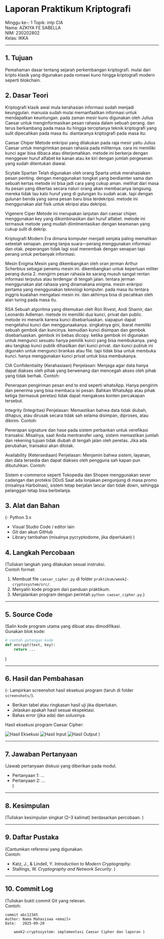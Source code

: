 # Laporan Praktikum Kriptografi
Minggu ke-: 1 
Topik: intp CIA  
Nama: AZKIYA FE SABELLA  
NIM: 230202802  
Kelas: IKKA  

---

## 1. Tujuan
Pemahaman dasar tentang sejarah perkembangan kriptografi. mulai dari kripto klasik yang digunakan pada romawi kuno hingga kriptografi modern seperti blokchain.

## 2. Dasar Teori
Kriptografi klasik
awal mula kerahasian informasi sudah menjadi keunggulan. manusia sudah mulai memanfaatkan informasi untuk mendapatkan keuntungan. pada zaman mesir kuno digunakan oleh Julius Caesar untuk menginformasikan pesan rahasia dalam sebuah perang. dan terus berkambang pada masa itu hingga terciptanya teknik kriptografi yang sulit dipecahkan pada masa itu. diantaranya kriptografi pada masa itu:

Caesar Chiper
Metode enkripsi yang dilakukan pada raja mesir yaitu Julius Caesar untuk mengirimkan pesan rahasia pada militernya. cara ini memiliki kunci agar bisa dibaca atau diterjemahkan. metode ini berkerja dengan menggeser huruf alfabet ke kanan atau ke kiri dengan jumlah pergeseran yang sudah ditentukan diawal.

Scytale Spartan
Telah digunakan oleh orang Sparta untuk merahasiakan pesan penting. dengan menggunakan tongkat yang berdiamter sama dan sebuah kertas metode ini bisa jadi cara yang cukup aman. melihat dari masa itu pesan yang dikertas secara naluri orang akan membacanya langsung. mereka tidak tau kalo huruf yang di gulungan itu sudah acak. tapi dengan gulunan benda yang sama pesan baru bisa terdekripsi. metode ini menggunakan alat fisik untuk ekripsi atau dekripsi.

Vigenere Ciper
Metode ini merupakan lanjutan dari caesar chiper. menggunakan key yang dikombinasikan dari huruf alfabet. metode ini termasuk metode yang mudah diimlmentasikan dengan keamanan yang cukup sulit di dekrip.

Kriptografi Modern
Era dimana komputer menjadi senjata paling mematikan seteelah senapan. perang tanpa suara—perang menggunakan informasi dan otak. peperangan tidak lagi soal menembak dengan senapan tapi perang untuk perbanyak informasi.

Mesin Enigma
Mesin yang dikembangkan oleh oran jerman Arthur Scherbius sebagai penemu mesin ini. dikembangkan untuk keperluan militer perang dunia 2. mengirm pesan rahasia ke sarang musuh sangat rentan informasi terputus atau terdengar di tengah jalan. tentara jerman menggunakan alat rahasia yang dinamakana enigma. mesin enkripsi pertama yang menggunakan teknologi komputer. pada masa itu tentara inggris kualahan mengatasi mesin ini. dan akhirnya bisa di pecahkan oleh alan turing pada masa itu.

RSA
Sebuah algoritma yang ditemukan oleh Ron Rivest, Andi Shamir, dan Leonardo Adleman. metode ini memiliki dua kunci, privat dan public. metode ini menarik karena kunci disebarluaskan. siapapun dapat mengetahui kunci dan menggunaakanya. singkatnya gini, ibarat memiliki sebuah gembok dan kuncinya. kemudian kunci disimpan dan gembok disebarluaskan. gembok ini bebas dicopy. ketika gembok ini digunakan untuk mengunci sesuatu hanya pemilik kunci yang bisa membukanya. yang aku tangkap kunci publik dihasilkan dari kunci privat. dan kunci publuk ini digunakn untuk mengunci brankas atau file. tapi tidak bisa untuk membuka kunci. hanya menggunakan kunci privat untuk bisa membukanya.

CIA
Confidentiality (Kerahasiaan)
Penjelasan: Menjaga agar data hanya dapat diakses oleh pihak yang berwenang dan mencegah akses oleh pihak yang tidak berhak. Contoh:

Penerapan pengiriman pesan end to end seperti whatsApp. Hanya pengirim dan penerima yang bisa membaca isi pesan. Bahkan WhatsApp atau pihak ketiga (termasuk peretas) tidak dapat mengakses konten percakapan tersebut.

Integrity (Integritas)
Penjelasan: Memastikan bahwa data tidak diubah, dihapus, atau dirusak secara tidak sah selama disimpan, diproses, atau dikirim. Contoh:

Penerapan signature dan hase pada sistem perbankan untuk verefikasi transaksi. Misalnya, saat Anda mentransfer uang, sistem memastikan jumlah dan rekening tujuan tidak diubah di tengah jalan oleh peretas. Jika ada perubahan, transaksi akan ditolak.

Availability (Ketersediaan)
Penjelasan: Menjamin bahwa sistem, layanan, dan data tersedia dan dapat diakses oleh pengguna sah kapan pun dibutuhkan. Contoh:

Sistem e-commerce seperti Tokopedia dan Shopee menggunakan sever cadangan dan proteksi DDoS Saat ada lonjakan pengunjung di masa promo (misalnya Harbolnas), sistem tetap berjalan lancar dan tidak down, sehingga pelanggan tetap bisa berbelanja.


## 3. Alat dan Bahan
(- Python 3.x  
- Visual Studio Code / editor lain  
- Git dan akun GitHub  
- Library tambahan (misalnya pycryptodome, jika diperlukan)  )

## 4. Langkah Percobaan
(Tuliskan langkah yang dilakukan sesuai instruksi.  
Contoh format:
1. Membuat file `caesar_cipher.py` di folder `praktikum/week2-cryptosystem/src/`.
2. Menyalin kode program dari panduan praktikum.
3. Menjalankan program dengan perintah `python caesar_cipher.py`.)

---

## 5. Source Code
(Salin kode program utama yang dibuat atau dimodifikasi.  
Gunakan blok kode:

```python
# contoh potongan kode
def encrypt(text, key):
    return ...
```
)

---

## 6. Hasil dan Pembahasan
(- Lampirkan screenshot hasil eksekusi program (taruh di folder `screenshots/`).  
- Berikan tabel atau ringkasan hasil uji jika diperlukan.  
- Jelaskan apakah hasil sesuai ekspektasi.  
- Bahas error (jika ada) dan solusinya. 

Hasil eksekusi program Caesar Cipher:

![Hasil Eksekusi](screenshots/output.png)
![Hasil Input](screenshots/input.png)
![Hasil Output](screenshots/output.png)
)

---

## 7. Jawaban Pertanyaan
(Jawab pertanyaan diskusi yang diberikan pada modul.  
- Pertanyaan 1: …  
- Pertanyaan 2: …  
)
---

## 8. Kesimpulan
(Tuliskan kesimpulan singkat (2–3 kalimat) berdasarkan percobaan.  )

---

## 9. Daftar Pustaka
(Cantumkan referensi yang digunakan.  
Contoh:  
- Katz, J., & Lindell, Y. *Introduction to Modern Cryptography*.  
- Stallings, W. *Cryptography and Network Security*.  )

---

## 10. Commit Log
(Tuliskan bukti commit Git yang relevan.  
Contoh:
```
commit abc12345
Author: Nama Mahasiswa <email>
Date:   2025-09-20

    week2-cryptosystem: implementasi Caesar Cipher dan laporan )
```
